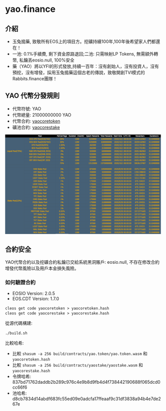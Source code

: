 # yao.finance

## 介紹
- 玉兔搗藥, 致敬所有EOS上的項目方。挖礦持續100年,100年後希望家人們都還在！
- 一池: 0.1%手續費, 剩下資金原路退回;二池: 只需映射LP Tokens, 無需額外轉幣, 私鑰丟eosio.null, 100%安全
- 藥（YAO）將以YFI的形式發放,持續一百年：沒有創始人，沒有投資人，沒有預挖，沒有增發，採用玉兔搗藥這個古老的傳說，致敬開創TVI模式的Rabbits.finance團隊！ 

## YAO 代幣分發規則

- 代幣符號: YAO
- 代幣總量: 21000000000 YAO
- 代幣合約: [yaocoretoken](https://bloks.io/account/yaocoretoken)
- 礦池合約: [yaocorestake](https://bloks.io/account/yaocorestake)

![Pool](./plan.png)

## 合約安全
YAO代幣合約以及挖礦合約私鑰已交給系統黑洞賬戶: eosio.null, 不存在修改合約增發代幣風險以及用戶本金損失風險。

### 如何驗證合約

- EOSIO Version: 2.0.5
- EOS.CDT Version: 1.7.0

```
cleos get code yaocoretoken > yaocoretoken.hash
cleos get code yaocorestake > yaocorestake.hash
```

從源代碼構建:
```
./build.sh
```

比較哈希:
- 比較 `shasum -a 256 build/contracts/yao.token/yao.token.wasm` 和 `yaocoretoken.hash`
- 比較 `shasum -a 256 build/contracts/yaostake/yaostake.wasm` 和 `yaocorestake.hash`
- 令牌哈希: 837bd71762daddb2b289c976c4e9b8d9fb4d4f738442190688f065dcd0cc66f6
- 池哈希: d8cb7834d14abdf683fc55ed09e0adcfa17ffeaaf9c31df3838a94b4e7de267e
